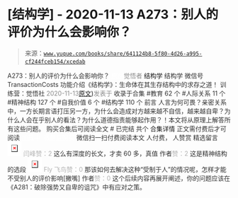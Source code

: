 # [结构学] - 2020-11-13 A273：别人的评价为什么会影响你？

> 来源：[`www.yuque.com/books/share/641124b8-5f80-4d26-a995-cf244fceb154/xcedab`](https://www.yuque.com/books/share/641124b8-5f80-4d26-a995-cf244fceb154/xcedab)

<ne-p id="520f42f3293818f927861ebbd5b15da4_p_0" data-lake-id="520f42f3293818f927861ebbd5b15da4_p_0"><ne-text id="u9bb6c17e" style="color: rgb(51, 51, 51);">A273：别人的评价为什么会影响你？</ne-text></ne-p> <ne-p id="9d06aef06583fb15866438660a4dbbf8" data-lake-id="9d06aef06583fb15866438660a4dbbf8"><ne-text id="u22ad4bc9" ne-fontsize="12" style="color: rgb(255, 255, 255);">原创</ne-text><ne-text id="ue898ec0e" style="color: rgb(140, 140, 140);">觉悟者</ne-text> <ne-text id="u2a45c641" ne-fontsize="14">结构学</ne-text></ne-p> <ne-p id="fcf013b1bacaa395817949aae1de9e14" data-lake-id="fcf013b1bacaa395817949aae1de9e14"><ne-text id="ua62acad1" ne-fontsize="14" ne-bold="true" style="color: rgb(51, 51, 51);">结构学</ne-text></ne-p> <ne-p id="e9f64115a582845c179bd1a2905abb4c" data-lake-id="e9f64115a582845c179bd1a2905abb4c"><ne-text id="u7cd7fe5d" ne-fontsize="14" style="color: rgb(51, 51, 51);">微信号</ne-text><ne-text id="u1fab28f5" ne-fontsize="14" style="color: rgb(51, 51, 51);">TransactionCosts</ne-text></ne-p> <ne-p id="e71c1a31b033dc0d5a0d7bf5d9b1f703" data-lake-id="e71c1a31b033dc0d5a0d7bf5d9b1f703"><ne-text id="u7dce228b" ne-fontsize="14" style="color: rgb(51, 51, 51);">功能介绍</ne-text><ne-text id="u2cc6f84b" ne-fontsize="14" style="color: rgb(51, 51, 51);">《结构学》：生命体在其生存结构中的求存之道！ 训练营：觉悟社</ne-text></ne-p> <ne-p id="8411ac04b174896bff2a84e67a4dce99" data-lake-id="8411ac04b174896bff2a84e67a4dce99"><ne-text id="ue2b0fd68" style="color: rgb(140, 140, 140);">2020-11-13</ne-text>[<ne-text id="u523110f9" ne-fontsize="14">原文</ne-text>](https://mp.weixin.qq.com/s?__biz=MzIzMDYwOTM0Mg==&mid=2247484754&idx=1&sn=87cf58d44e4f35d017940c4224081c9b&chksm=e8b19d83dfc61495ba14319bbdc24f24d92ff79e09c4fb0f80da847ab5f95110b7b5b6f782cd#rd))<ne-text id="uc0ca850e" ne-fontsize="14" style="color: rgb(140, 140, 140);">发表于</ne-text></ne-p> <ne-p id="9f85d068de03daca28eedd64fe0bb3e7" data-lake-id="9f85d068de03daca28eedd64fe0bb3e7"><ne-text id="uefcf60e8" style="color: rgb(51, 51, 51);">收录于合集</ne-text></ne-p> <ne-p id="dd106a6617939575770924e6e79e7f56" data-lake-id="dd106a6617939575770924e6e79e7f56"><ne-text id="uc6aaa2c9" style="color: rgb(51, 51, 51);">#教育 62 个</ne-text></ne-p> <ne-p id="e50436eaae092e55f41177d60e2de60a" data-lake-id="e50436eaae092e55f41177d60e2de60a"><ne-text id="u321f0274" style="color: rgb(51, 51, 51);">#人际关系 11 个</ne-text></ne-p> <ne-p id="7464ca0815bbd8040fdc274110c7ea4a" data-lake-id="7464ca0815bbd8040fdc274110c7ea4a"><ne-text id="u2f45c547" style="color: rgb(51, 51, 51);">#精神结构 127 个</ne-text></ne-p> <ne-p id="964bf36542f0126e77c4f6e8db3fa66d" data-lake-id="964bf36542f0126e77c4f6e8db3fa66d"><ne-text id="u49d12733" style="color: rgb(51, 51, 51);">#自我价值 6 个</ne-text></ne-p> <ne-p id="660cfc334ccec829196aefd161156493" data-lake-id="660cfc334ccec829196aefd161156493"><ne-text id="u80013061" style="color: rgb(51, 51, 51);">#结构学 110 个</ne-text></ne-p> <ne-p id="0664cf16696001d4e069e4b68a453fce" data-lake-id="0664cf16696001d4e069e4b68a453fce"><ne-text id="u13f72caf" style="color: rgb(51, 51, 51);">前言</ne-text></ne-p> <ne-p id="2ab7b74ea463ee9c52ea1d1e67bec91e" data-lake-id="2ab7b74ea463ee9c52ea1d1e67bec91e"><ne-text id="ub576b348" style="color: rgb(51, 51, 51);">人言为何可畏？亲密关系中，一方长期言语打压另一方，为什么会造成对方越来越不自信，越来越自卑？为什么人会在乎别人的看法？为什么道德指责能够起作用？！本文将从原理上解答所有这些问题。</ne-text></ne-p> <ne-p id="3d0c31e868e3c5dc8b64f398be61a382" data-lake-id="3d0c31e868e3c5dc8b64f398be61a382" ne-alignment="center"><ne-text id="u6268b802" style="color: rgb(51, 51, 51);">购买合集后可阅读全文</ne-text></ne-p> <ne-p id="4279c3b26ae1f77eca3ae52ace23620a" data-lake-id="4279c3b26ae1f77eca3ae52ace23620a" ne-alignment="center"><ne-text id="u1fe55662" style="color: rgb(51, 51, 51);">#</ne-text></ne-p> <ne-p id="05374ddff526a548999bba91a0650222" data-lake-id="05374ddff526a548999bba91a0650222" ne-alignment="center"><ne-text id="u33dff95a" style="color: rgb(51, 51, 51);">已完结 共个</ne-text></ne-p> <ne-p id="3ad0b0a13bdf87ced131254976918463" data-lake-id="3ad0b0a13bdf87ced131254976918463" ne-alignment="center"><ne-text id="ue4c4dd7b" ne-fontsize="16">合集详情</ne-text></ne-p> <ne-p id="bcc84315a0a35a5c60af44f11c0c453a" data-lake-id="bcc84315a0a35a5c60af44f11c0c453a" ne-alignment="center"><ne-text id="u932c57ae" style="color: rgb(51, 51, 51);">正文需付费后才可阅读</ne-text></ne-p> <ne-p id="3182873fdfe3a784afe70608b384aaaf" data-lake-id="3182873fdfe3a784afe70608b384aaaf" ne-alignment="center"><ne-text id="u08fbc2f7" style="color: rgb(255, 255, 255);">加载中</ne-text></ne-p> <ne-p id="8e1a6fefb0d084fda0bc1f4236f4f96d" data-lake-id="8e1a6fefb0d084fda0bc1f4236f4f96d" ne-alignment="center"><ne-text id="udfe8e440" style="color: rgb(255, 255, 255);"> 微信豆购买</ne-text></ne-p> <ne-p id="a41dd14deb02102b52271938f7d92e78" data-lake-id="a41dd14deb02102b52271938f7d92e78" ne-alignment="center"><ne-text id="u85ba3d30" style="color: rgb(51, 51, 51);">微信扫一扫付费阅读本文</ne-text></ne-p> <ne-p id="2db570b23c4cefbea3ac90bb95b40c90" data-lake-id="2db570b23c4cefbea3ac90bb95b40c90" ne-alignment="center"><ne-text id="u54c36fc0" ne-fontsize="13" style="color: rgb(51, 51, 51);">人付费， 人赞赏</ne-text></ne-p> <ne-h3 id="ZhTYO" data-lake-id="ZhTYO"><ne-heading-ext><ne-heading-anchor></ne-heading-anchor><ne-heading-fold></ne-heading-fold></ne-heading-ext><ne-heading-content><ne-text id="u952cbd20" ne-fontsize="16" style="color: rgb(51, 51, 51);">精选留言</ne-text></ne-heading-content></ne-h3> <ne-p id="1e834f069d76ded4e3d2ef0471aa2e9a" data-lake-id="1e834f069d76ded4e3d2ef0471aa2e9a"><ne-card data-card-name="image" data-card-type="inline" id="whS5c" data-event-boundary="card" style="color: rgb(51, 51, 51);">![](img/a7c4b85fc4929ad198670b852353b046.png)  <ne-p id="3f3ea90275a346590279557d4fb01c57" data-lake-id="3f3ea90275a346590279557d4fb01c57"><ne-text id="ua39224b1" style="color: rgb(179, 179, 179);">闫峰赞：2</ne-text></ne-p> <ne-p id="d3a56536d3ebe99b08e283d0f08b431f" data-lake-id="d3a56536d3ebe99b08e283d0f08b431f"><ne-text id="u3f7a7190" style="color: rgb(51, 51, 51);">这么有深度的长文，才卖 60 多，真值</ne-text></ne-p> <ne-p id="2fa148121365ddf16008f6e348037290" data-lake-id="2fa148121365ddf16008f6e348037290"><ne-text id="u0bbbd60f" style="color: rgb(51, 51, 51);">作者</ne-text><ne-text id="ue20ab284" style="color: rgb(179, 179, 179);">赞：2</ne-text></ne-p> <ne-p id="06cf3eb4e25e2a108be91418c3f2903e" data-lake-id="06cf3eb4e25e2a108be91418c3f2903e"><ne-text id="u6b456aa5" style="color: rgb(51, 51, 51);">这是精神结构的选段</ne-text></ne-p> <ne-p id="bbc4eacba9f85b1b38ebf23ad1b63a4d" data-lake-id="bbc4eacba9f85b1b38ebf23ad1b63a4d"><ne-card data-card-name="image" data-card-type="inline" id="zZ9C8" data-event-boundary="card" style="color: rgb(51, 51, 51);">![](img/6adbb11e99f8011adc23f59ffaf2186e.png)  <ne-p id="e74d9e18216de1195c133dffd481b3e8" data-lake-id="e74d9e18216de1195c133dffd481b3e8"><ne-text id="u76510833" style="color: rgb(179, 179, 179);">Fly 飞鸟赞：0</ne-text></ne-p> <ne-p id="901557e50fe57fccfd8c91ff6e7dc3bf" data-lake-id="901557e50fe57fccfd8c91ff6e7dc3bf"><ne-text id="u972c1fdf" style="color: rgb(51, 51, 51);">那该如何去解决这种“受制于人”的情况呢，怎样才能不受别人的评价影响[撇嘴]</ne-text></ne-p> <ne-p id="46bc90d27b91b2dca8e6b418ab0ca293" data-lake-id="46bc90d27b91b2dca8e6b418ab0ca293"><ne-text id="ubd6ced45" style="color: rgb(51, 51, 51);">作者</ne-text><ne-text id="u5b2443ef" style="color: rgb(179, 179, 179);">赞：0</ne-text></ne-p> <ne-p id="3a0a17542c50803ff15271528277ef15" data-lake-id="3a0a17542c50803ff15271528277ef15"><ne-text id="u516d6e4f" style="color: rgb(51, 51, 51);">这个后续内容再展开阐述，你的问题应该在《A281：破除强势又自卑的诅咒》中有应对之策。</ne-text></ne-p></ne-card></ne-p></ne-card></ne-p>